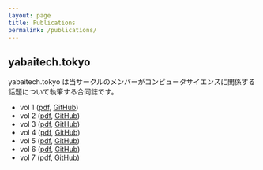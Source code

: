 ```yaml
---
layout: page
title: Publications
permalink: /publications/
---
```


## yabaitech.tokyo
yabaitech.tokyo は当サークルのメンバーがコンピュータサイエンスに関係する話題について執筆する合同誌です。

* vol 1 ([pdf](/assets/pdf/yabaitechtokyo_vol1.pdf), [GitHub](https://github.com/yabaitechtokyo/yabaitech_tokyo_vol_1))
* vol 2 ([pdf](/assets/pdf/yabaitechtokyo_vol2.pdf), [GitHub](https://github.com/yabaitechtokyo/yabaitech_tokyo_vol_2))
* vol 3 ([pdf](/assets/pdf/yabaitechtokyo_vol3.pdf), [GitHub](https://github.com/yabaitechtokyo/yabaitech_tokyo_vol_3))
* vol 4 ([pdf](/assets/pdf/yabaitechtokyo_vol4.pdf), [GitHub](https://github.com/yabaitechtokyo/yabaitech_tokyo_vol_4))
* vol 5 ([pdf](/assets/pdf/yabaitechtokyo_vol5.pdf), [GitHub](https://github.com/yabaitechtokyo/yabaitech_tokyo_vol_5))
* vol 6 ([pdf](/assets/pdf/yabaitechtokyo_vol6.pdf), [GitHub](https://github.com/yabaitechtokyo/yabaitech_tokyo_vol_6))
* vol 7 ([pdf](/assets/pdf/yabaitechtokyo_vol7.pdf), [GitHub](https://github.com/yabaitechtokyo/yabaitech_tokyo_vol_7))
